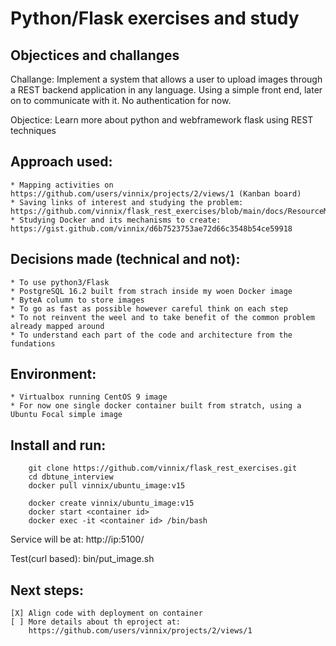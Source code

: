 # Python/Flask exercises and study 

## Objectices and challanges

Challange: Implement a system that allows a user to upload images through a REST backend application in any language. 
           Using a simple front end, later on to communicate with it. No authentication for now. 

Objectice: Learn more about python and webframework flask using REST techniques

## Approach used:

	* Mapping activities on https://github.com/users/vinnix/projects/2/views/1 (Kanban board)
	* Saving links of interest and studying the problem: https://github.com/vinnix/flask_rest_exercises/blob/main/docs/ResourceMaterial.md
	* Studying Docker and its mechanisms to create: https://gist.github.com/vinnix/d6b7523753ae72d66c3548b54ce59918


## Decisions made (technical and not):
	* To use python3/Flask
	* PostgreSQL 16.2 built from strach inside my woen Docker image
	* ByteA column to store images
	* To go as fast as possible however careful think on each step
	* To not reinvent the weel and to take benefit of the common problem already mapped around
	* To understand each part of the code and architecture from the fundations

## Environment:
	* Virtualbox running CentOS 9 image
	* For now one single docker container built from stratch, using a Ubuntu Focal simple image



## Install and run:

``` 
	git clone https://github.com/vinnix/flask_rest_exercises.git
	cd dbtune_interview
	docker pull vinnix/ubuntu_image:v15
	
	docker create vinnix/ubuntu_image:v15
	docker start <container id>
	docker exec -it <container id> /bin/bash
``` 
Service will be at:
	http://ip:5100/

Test(curl based):
	bin/put_image.sh


## Next steps:

	[X] Align code with deployment on container
	[ ] More details about th eproject at:
	    https://github.com/users/vinnix/projects/2/views/1
